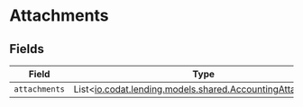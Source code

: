 # Attachments


## Fields

| Field                                                                                                    | Type                                                                                                     | Required                                                                                                 | Description                                                                                              |
| -------------------------------------------------------------------------------------------------------- | -------------------------------------------------------------------------------------------------------- | -------------------------------------------------------------------------------------------------------- | -------------------------------------------------------------------------------------------------------- |
| `attachments`                                                                                            | List<[io.codat.lending.models.shared.AccountingAttachment](../../models/shared/AccountingAttachment.md)> | :heavy_minus_sign:                                                                                       | N/A                                                                                                      |